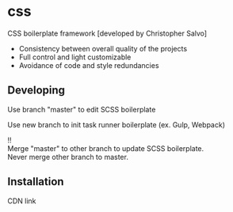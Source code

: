 # css
CSS boilerplate framework [developed by Christopher Salvo]

<ul>
  <li>Consistency between overall quality of the projects</li>
  <li>Full control and light customizable</li>
  <li>Avoidance of code and style redundancies</li>  
</ul>

<h2>Developing</h2>
<p>Use branch "master" to edit SCSS boilerplate</p>
<p>Use new branch to init task runner boilerplate (ex. Gulp, Webpack)</p>
<p>
  !!<br>
  Merge "master" to other branch to update SCSS boilerplate.<br>
  Never merge other branch to master.  
</p>

<h2>Installation</h2>
<p>CDN link</p>
<p><link rel="stylesheet" href="https://cdn.jsdelivr.net/gh/chphsalvo/css@0.1-alpha/style.min.css"></p>
